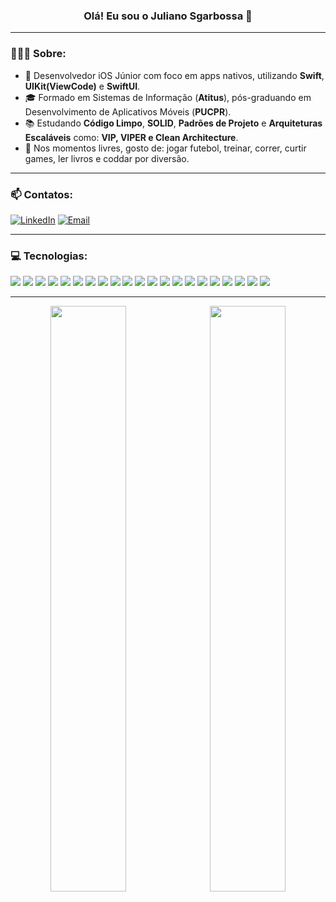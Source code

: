 <h3 align="center">Olá! Eu sou o Juliano Sgarbossa 👋</h3>

---

### 👨🏻‍💻 Sobre:
- 📱 Desenvolvedor iOS Júnior com foco em apps nativos, utilizando **Swift**, **UIKit(ViewCode)** e **SwiftUI**.
- 🎓 Formado em Sistemas de Informação (**Atitus**), pós-graduando em Desenvolvimento de Aplicativos Móveis (**PUCPR**).
- 📚 Estudando **Código Limpo**, **SOLID**, **Padrões de Projeto** e **Arquiteturas Escaláveis** como: **VIP, VIPER e Clean Architecture**.
- 🧩 Nos momentos livres, gosto de: jogar futebol, treinar, correr, curtir games, ler livros e coddar por diversão.  

---

### 📫 Contatos:

[![LinkedIn](https://img.shields.io/badge/linkedin-White?style=for-the-badge&color=%230A66C2)](https://www.linkedin.com/in/julianosgarbossa)
[![Email](https://img.shields.io/badge/gmail-White?style=for-the-badge&color=%23D14836)](mailto:contato.julianosgarbossa@gmail.com)

---

### 💻 Tecnologias:

<p align="left">
<img src="https://img.shields.io/badge/swift-White?style=for-the-badge&logo=swift&logoColor=white&color=%23F05138"/>
<img src="https://img.shields.io/badge/uikit-White?style=for-the-badge&logo=uikit&logoColor=white&color=%232396F3"/>
<img src="https://img.shields.io/badge/swiftui-White?style=for-the-badge&logo=swift&logoColor=white&color=%231575F9"/>
<img src="https://img.shields.io/badge/xcode-White?style=for-the-badge&logo=xcode&logoColor=white&color=%23147EFB"/>
<img src="https://img.shields.io/badge/git-White?style=for-the-badge&logo=git&logoColor=white&color=%23F05032"/>
<img src="https://img.shields.io/badge/github-White?style=for-the-badge&logo=github&logoColor=white&color=%23181717"/>
<img src="https://img.shields.io/badge/MVC%7CMVP%7CMVVM-White?style=for-the-badge&logo=vercel&logoColor=white&color=%231E88E5"/>
<img src="https://img.shields.io/badge/json-White?style=for-the-badge&logo=json&logoColor=white&color=%23000000"/>
<img src="https://img.shields.io/badge/API%20REST-White?style=for-the-badge&logo=swagger&logoColor=white&color=4A90E2"/>
<img src="https://img.shields.io/badge/postman-White?style=for-the-badge&logo=postman&logoColor=white&color=%23FF6C37"/>
<img src="https://img.shields.io/badge/swift%20package%20manager-White?style=for-the-badge&logo=swift&logoColor=white&color=%23F05138"/>
<img src="https://img.shields.io/badge/cocoapods-White?style=for-the-badge&logo=cocoapods&logoColor=white&color=%23EE3322"/>
<img src="https://img.shields.io/badge/firebase-White?style=for-the-badge&logo=firebase&logoColor=white&color=%23DD2C00"/>
<img src="https://img.shields.io/badge/figma-White?style=for-the-badge&logo=figma&logoColor=white&color=%23F24E1E"/>
<img src="https://img.shields.io/badge/xctest-White?style=for-the-badge&logo=swift&logoColor=white&color=%2300B14F"/>
<img src="https://img.shields.io/badge/fastlane-White?style=for-the-badge&logo=fastlane&logoColor=white&color=%2300F200"/>
<img src = "https://img.shields.io/badge/swiftlint-White?style=for-the-badge&logo=swift&logoColor=white&color=%23F05138"/>
<img src="https://img.shields.io/badge/coredata-White?style=for-the-badge&logo=swift&logoColor=white&color=%236E6E6E"/>
<img src="https://img.shields.io/badge/sqlite-White?style=for-the-badge&logo=sqlite&logoColor=white&color=%23003B57"/>
<img src="https://img.shields.io/badge/AI-White?style=for-the-badge&logo=OPENAI&logoColor=white&color=%23412991"/>
<img src="https://img.shields.io/badge/macos-White?style=for-the-badge&logo=apple&logoColor=white&color=%23000000"/>
</p>

---

<div align="center">
  <img width="49%" style="margin-right:1%" src="https://github-readme-stats.vercel.app/api?username=julianosgarbossa&show_icons=true&theme=radical&hide_title=true&hide_rank=true&locale=pt-br"/>
  <img width="49%" src="https://github-readme-stats.vercel.app/api/top-langs/?username=julianosgarbossa&layout=compact&theme=radical&hide_title=false&locale=pt-br"/>
</div>

